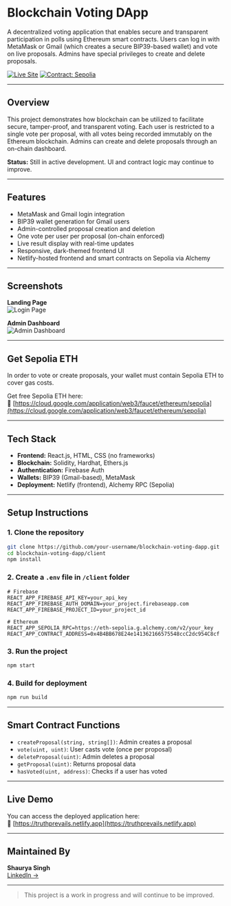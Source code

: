 # Blockchain Voting DApp

A decentralized voting application that enables secure and transparent participation in polls using Ethereum smart contracts. Users can log in with MetaMask or Gmail (which creates a secure BIP39-based wallet) and vote on live proposals. Admins have special privileges to create and delete proposals.

[![Live Site](https://img.shields.io/badge/Live-Netlify-brightgreen?style=flat-square&logo=netlify)](https://truthprevails.netlify.app)
[![Contract: Sepolia](https://img.shields.io/badge/Contract-Sepolia-blueviolet?style=flat-square&logo=ethereum)](https://sepolia.etherscan.io/address/0x4B4BB678E24e141362166575548ccC2dc954C8cf)

---

## Overview

This project demonstrates how blockchain can be utilized to facilitate secure, tamper-proof, and transparent voting. Each user is restricted to a single vote per proposal, with all votes being recorded immutably on the Ethereum blockchain. Admins can create and delete proposals through an on-chain dashboard.

**Status:** Still in active development. UI and contract logic may continue to improve.

---

## Features

- MetaMask and Gmail login integration
- BIP39 wallet generation for Gmail users
- Admin-controlled proposal creation and deletion
- One vote per user per proposal (on-chain enforced)
- Live result display with real-time updates
- Responsive, dark-themed frontend UI
- Netlify-hosted frontend and smart contracts on Sepolia via Alchemy

---

## Screenshots

**Landing Page**  
![Login Page](https://i.ibb.co/zV8RBSf2/login-page.png)

**Admin Dashboard**  
![Admin Dashboard](https://i.ibb.co/DD2sBBg/admin-page.png)

---

## Get Sepolia ETH

In order to vote or create proposals, your wallet must contain Sepolia ETH to cover gas costs.

Get free Sepolia ETH here:  
🔗 [https://cloud.google.com/application/web3/faucet/ethereum/sepolia](https://cloud.google.com/application/web3/faucet/ethereum/sepolia)

---

## Tech Stack

- **Frontend:** React.js, HTML, CSS (no frameworks)
- **Blockchain:** Solidity, Hardhat, Ethers.js
- **Authentication:** Firebase Auth
- **Wallets:** BIP39 (Gmail-based), MetaMask
- **Deployment:** Netlify (frontend), Alchemy RPC (Sepolia)

---

## Setup Instructions

### 1. Clone the repository
```bash
git clone https://github.com/your-username/blockchain-voting-dapp.git
cd blockchain-voting-dapp/client
npm install
```

### 2. Create a `.env` file in `/client` folder
```env
# Firebase
REACT_APP_FIREBASE_API_KEY=your_api_key
REACT_APP_FIREBASE_AUTH_DOMAIN=your_project.firebaseapp.com
REACT_APP_FIREBASE_PROJECT_ID=your_project_id

# Ethereum
REACT_APP_SEPOLIA_RPC=https://eth-sepolia.g.alchemy.com/v2/your_key
REACT_APP_CONTRACT_ADDRESS=0x4B4BB678E24e141362166575548ccC2dc954C8cf
```

### 3. Run the project
```bash
npm start
```

### 4. Build for deployment
```bash
npm run build
```

---

## Smart Contract Functions

- `createProposal(string, string[])`: Admin creates a proposal
- `vote(uint, uint)`: User casts vote (once per proposal)
- `deleteProposal(uint)`: Admin deletes a proposal
- `getProposal(uint)`: Returns proposal data
- `hasVoted(uint, address)`: Checks if a user has voted

---

## Live Demo

You can access the deployed application here:  
🔗 [https://truthprevails.netlify.app](https://truthprevails.netlify.app)

---

## Maintained By

**Shaurya Singh**  
[LinkedIn →](https://www.linkedin.com/in/shauryasingh28/)

---

> This project is a work in progress and will continue to be improved.
